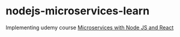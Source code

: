 # nodejs-microservices-learn

Implementing udemy course [Microservices with Node JS and React](https://www.udemy.com/share/102VKE3@9uOV2lDa8HZQPd8psq-H_6a1ps-pD5vpalcXqxQXGbPH-dheQVypcgPmM7IVAO-K/
)
